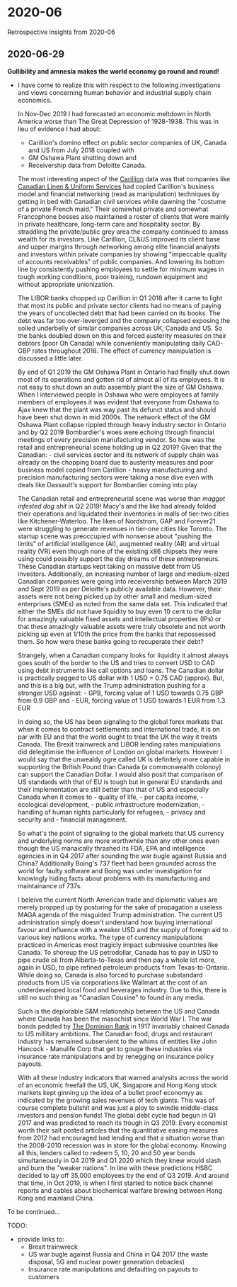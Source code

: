 # 2020-06
Retrospective insights from 2020-06

## 2020-06-29

**Gullibility and amnesia makes the world economy go round and round!** 

- I have come to realize this with respect to the following investigations and views concerning human behavior and industrial supply chain economics.

  In Nov-Dec 2019 I had forecasted an economic meltdown in North America worse than The Great Depression of 1928-1938. This was in lieu of evidence I had about: 
    - Carillion's domino effect on public sector companies of UK, Canada and US from July 2018 coupled with 
    - GM Oshawa Plant shutting down and 
    - Receivership data from Deloitte Canada. 
  
    The most interesting aspect of the [Carillion](https://en.wikipedia.org/wiki/Carillion) data was that companies like [Canadian Linen & Uniform Services](https://www.canadianlinen.com/) had copied Carillion's business model and financial networking (read as manipulation) techniques by getting in bed with Canadian civil services while dawning the "costume of a private French maid." Their somewhat private and somewhat Francophone bosses also maintained a roster of clients that were mainly in private healthcare, long-term care and hospitality sector. By straddling the private/public grey area the company continued to amass wealth for its investors. Like Carillion, CL&US improved its client base and upper margins through networking among elite financial analysts and investors within private companies by showing "impeccable quality of accounts receivables" of public companies. And lowering its bottom line by consistently pushing employees to settle for minimum wages in tough working conditions, poor training, rundown equipment and without appropriate unionization. 
    
    The LIBOR banks chopped up Carillion in Q1 2018 after it came to light that most its public and private sector clients had no means of paying the years of uncollected debt that had been carried on its books. The debt was far too over-leverged and the company collapsed exposing the soiled underbelly of similar companies across UK, Canada and US. So the banks doubled down on this and forced austerity measures on their debtors (poor Oh Canada) while conveniently manipulating daily CAD-GBP rates throughout 2018. The effect of currency manipulation is discussed a little later.  
    
    By end of Q1 2019 the GM Oshawa Plant in Ontario had finally shut down most of its operations and gotten rid of almost all of its employees. It is not easy to shut down an auto assembly plant the size of GM Oshawa. When I interviewed people in Oshawa who were employees at family members of employees it was evident that everyone from Oshawa to Ajax knew that the plant was way past its defunct status and should have been shut down in mid 2000s. The network effect of the GM Oshawa Plant collapse rippled through heavy industry sector in Ontario and by Q2 2019 Bombardier's woes were echoing through financial meetings of every precision manufacturing vendor. So how was the retail and entrepreneurial scene holding up in Q2 2019? Given that the Canadian: 
      - civil services sector and its network of supply chain was already on the chopping board due to austerity measures and poor business model copied from Carillion 
      - heavy manufacturing and precision manufacturing sectors were taking a nose dive even with deals like Dassault's support for Bombardier coming into play
      
    The Canadian retail and entrepreneurial scene was worse than *maggot infested dog shit* in Q2 2019! Macy's and the like had already folded their operations and liquidated their inventories in malls of tier-two cities like Kitchener-Waterloo. The likes of Nordstrom, GAP and Forever21 were struggling to generate revenues in tier-one cities like Toronto. The startup scene was preoccupied with nonsense about "pushing the limits" of artificial intelligence (AI), augmented reality (AR) and virtual reality (VR) even though none of the existing x86 chipsets they were using could possibly support the day dreams of these entrepreneurs. These Canadian startups kept taking on massive debt from US investors. Additionally, an increasing number of large and medium-sized Canadian companies were going into receivership between March 2019 and Sept 2019 as per Deloitte's publicly available data. However, their assets were not being picked up by other small and medium-sized enterprises (SMEs) as noted from the same data set. This indicated that either the SMEs did not have liquidity to buy even 10 cent to the dollar for amazingly valuable fixed assets and intellectual properties (IPs) or that these amazingly valuable assets were truly obsolete and not worth picking up even at 1/10th the price from the banks that repossessed them. So how were these banks going to recuperate their debt? 
    
    Strangely, when a Canadian company looks for liquidity it almost always goes south of the border to the US and tries to convert USD to CAD using debt instruments like call options and loans. The Canadian dollar is practically pegged to US dollar with 1 USD = 0.75 CAD (approx). But, and this is a big but, with the Trump administration pushing for a stronger USD against: 
      - GPB, forcing value of 1 USD towards 0.75 GBP from 0.9 GBP and 
      - EUR, forcing value of 1 USD towards 1 EUR from 1.3 EUR
      
    In doing so, the US has been signaling to the global forex markets that when it comes to contract settlements and international trade, it is on par with EU and that the world ought to treat the UK the way it treats Canada. The Brexit trainwreck and LIBOR lending rates manipulations did delegitimise the influence of London on global markets. However I would say that the unwealdy ogre called UK is definitely more capable in supporting the British Pound than Canada (a commonwealth colonoy) can support the Canadian Dollar. I would also posit that comparison of US standards with that of EU is tough but in general EU standards and their implementation are still better than that of US and especially Canada when it comes to 
      - quality of life, 
      - per capita income, 
      - ecological development, 
      - public infrastructure modernization, 
      - handling of human rights particularly for refugees,
      - privacy and security and 
      - financial management. 
    
    So what's the point of signaling to the global markets that US currency and underlying norms are more worthwhile than any other ones even though the US manaically thrashed its FDA, EPA and intelligence agencies in in Q4 2017 after sounding the war bugle against Russia and China? Additionally Boing's 737 fleet had been grounded across the world for faulty software and Boing was under investigation for knowingly hiding facts about problems with its manufacturing and maintainance of 737s. 
    
    I beleive the current North American trade and diplomatic values are merely propped up by posturing for the sake of propagation a useless MAGA agenda of the misguided Trump administration. The current US administration simply doesn't understand how buying international favour and influence with a weaker USD and the supply of foreign aid to various key natiions works. The type of currency manipulations practiced in Americas most tragicly impact submissive countries like Canada. To shoreup the US petrodollar, Canada has to pay in USD to pipe crude oil from Alberta-to-Texas and then pay a whole lot more, again in USD, to pipe refined petroleum products from Texas-to-Ontario. While doing so, Canada is also forced to purchase substandard products from US via corporations like Wallmart at the cost of an underdeveloped local food and beverages industry. Due to this, there is still no such thing as "Canadian Cousine" to found in any media. 
    
    Such is the deplorable S&M relationship between the US and Canada where Canada has been the masochist since World War I. The war bonds peddled by [The Dominion Bank](https://en.wikipedia.org/wiki/The_Dominion_Bank) in 1917 invariably chained Canada to US millitary ambitions. The Canadian food, drugs and restaurant industry has remained subservient to the whims of entities like John Hancock - Manulife Corp that get to gouge these industries via insurance rate manipulations and by renegging on insurance policy payouts.      
    
    With all these industry indicators that warned analysits across the world of an economic freefall the US, UK, Singapore and Hong Kong stock markets kept ginning up the idea of a bullet proof economyy as indicated by the growing sales revenues of tech giants. This was of course complete bullshit and was just a ploy to swindle middle-class investors and pension funds! The global debt cycle had begun in Q1 2017 and was predicted to reach its trough in Q3 2019. Every economist worth their salt posted articles that the quantitative easing measures from 2012 had encouraged bad lending and that a situation worse than the 2008-2010 recession was in store for the global economy. Knowing all this, lenders called to redeem 5, 10, 20 and 50 year bonds simultaneously in Q4 2019 and Q1 2020 which they knew would slash and burn the "weaker nations". In line with these predictions HSBC decided to lay off 35,000 employees by the end of Q3 2019. And around that time, in Oct 2019, is when I first started to notice back channel reports and cables about biochemical warfare brewing between Hong Kong and mainland China. 
    
    
To be continued...

TODO: 
   - provide links to:
     - Brexit trainwreck
     - US war bugle against Russia and China in Q4 2017 
       (the waste disposal, 5G and nuclear power generation debacles)  
     - Insurance rate manipulations and defaulting on payouts to customers
